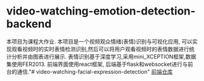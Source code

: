 # video-watching-emotion-detection-backend
本项目为课程大作业. 本项目是一个视频观众情绪(表情)识别与可视化应用, 可以实现观看视频时的实时表情检测识别,然后可以将用户观看视频时的表情数据进行统计分析并由图表进行展示. 表情识别基于深度学习,采用mini_XCEPTION框架,数据集使用FER2013. 前端界面使用react框架, 后端基于flask和websocket进行与前台的通信."# video-watching-facial-expression-detection" 
[前端仓库](https://github.com/polan233/video-watching-emotion-detection-frontend)

